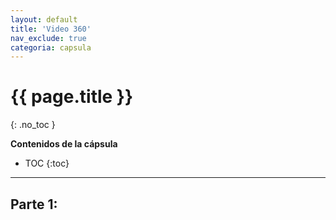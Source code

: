 ```yaml
---
layout: default
title: 'Video 360'
nav_exclude: true
categoria: capsula
---
```


# {{ page.title }}
{: .no_toc }  

**Contenidos de la cápsula**  

- TOC
{:toc}

---

## Parte 1:


